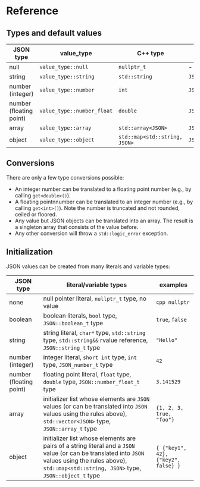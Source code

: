 # Reference

## Types and default values

| JSON type               | value_type                 | C++ type                      | type alias             | default value |
| ----------------------- | -------------------------- | ----------------------------- | ---------------------- | --------------
| null                    | `value_type::null`         | `nullptr_t`                   | -                      | `nullptr`     |
| string                  | `value_type::string`       | `std::string`                 | `JSON::string_t`       | `""`          |
| number (integer)        | `value_type::number`       | `int`                         | `JSON::number_t`       | `0`           |
| number (floating point) | `value_type::number_float` | `double`                      | `JSON::number_float_t` | `0.0`         |
| array                   | `value_type::array `       | `std::array<JSON>`            | `JSON::array_t`        | `{}`          |
| object                  | `value_type::object`       | `std::map<std::string, JSON>` | `JSON::object_t`       | `{}`          |

## Conversions

There are only a few type conversions possible:

- An integer number can be translated to a floating point number (e.g., by calling `get<double>()`).
- A floating pointnnumber can be translated to an integer number (e.g., by calling `get<int>()`). Note the number is truncated and not rounded, ceiled or floored.
- Any value but JSON objects can be translated into an array. The result is a singleton array that consists of the value before.
- Any other conversion will throw a `std::logic_error` exception.

## Initialization

JSON values can be created from many literals and variable types:

| JSON type | literal/variable types | examples |
| --------- | ---------------------- | -------- |
| none      | null pointer literal, `nullptr_t` type, no value | ```cpp nullptr``` |
| boolean   | boolean literals, `bool` type, `JSON::boolean_t` type | `true`, `false` |
| string    | string literal, `char*` type, `std::string` type, `std::string&&` rvalue reference, `JSON::string_t` type | `"Hello"` |
| number (integer) | integer literal, `short int` type, `int` type, `JSON_number_t` type | `42` |
| number (floating point) | floating point literal, `float` type, `double` type, `JSON::number_float_t` type | `3.141529`
| array | initializer list whose elements are `JSON` values (or can be translated into `JSON` values using the rules above), `std::vector<JSON>` type, `JSON::array_t` type | `{1, 2, 3, true, "foo"}` |
| object | initializer list whose elements are pairs of a string literal and a `JSON` value (or can be translated into `JSON` values using the rules above), `std::map<std::string, JSON>` type, `JSON::object_t` type | `{ {"key1", 42}, {"key2", false} }` |

